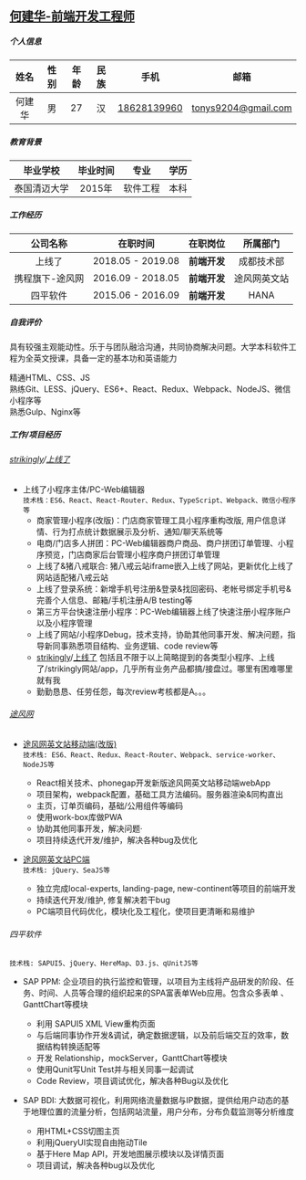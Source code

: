 ## [何建华-前端开发工程师](https://github.com/TonyHey/tony-cv)

##### 个人信息
| 姓名 | 性别 | 年龄 | 民族 | 手机 | 邮箱 |
| :-: | :-:| :-:| :-: | :-:| :-:|
| 何建华 | 男 | 27 | 汉 | <a href="tel:18628139960">18628139960</a> | tonys9204@gmail.com |

##### 教育背景
| 毕业学校 | 毕业时间 | 专业 | 学历 |
| :-: | :-: | :-: | :-: |
| 泰国清迈大学 | 2015年 | 软件工程 | 本科 |

##### 工作经历
| 公司名称 | 在职时间 | 在职岗位 | 所属部门 |
| :-: | :-: | :-: | :-: |
| 上线了 | 2018.05 - 2019.08 | **前端开发** | 成都技术部 |
| 携程旗下-途风网 | 2016.09 - 2018.05 | **前端开发** | 途风网英文站 |
| 四平软件 | 2015.06 - 2016.09 | **前端开发** | HANA |

##### 自我评价
具有较强主观能动性。乐于与团队融洽沟通，共同协商解决问题。大学本科软件工程为全英文授课，具备一定的基本功和英语能力

精通HTML、CSS、JS<br/>
熟练Git、LESS、jQuery、ES6+、React、Redux、Webpack、NodeJS、微信小程序等<br/>
熟悉Gulp、Nginx等

##### 工作/项目经历

###### [strikingly](https://www.strikingly.com)/[上线了](https://www.sxl.cn)
  * 上线了小程序主体/PC-Web编辑器<br/>
  `技术栈：ES6、React、React-Router、Redux、TypeScript、Webpack、微信小程序等`
    * 商家管理小程序(改版)：门店商家管理工具小程序重构改版, 用户信息详情、行为打点统计数据展示及分析、通知/聊天系统等
    * 电商/门店多人拼团：PC-Web编辑器商户商品、商户拼团订单管理、小程序预览，门店商家后台管理小程序商户拼团订单管理
    * 上线了&猪八戒联合: 猪八戒云站iframe嵌入上线了网站，更新优化上线了网站适配猪八戒云站
    * 上线了登录系统：新增手机号注册&登录&找回密码、老帐号绑定手机号&完善个人信息、邮箱/手机注册A/B testing等
    * 第三方平台快速注册小程序：PC-Web编辑器上线了快速注册小程序账户以及小程序管理
    * 上线了网站/小程序Debug，技术支持，协助其他同事开发、解决问题，指导新同事熟悉项目结构、业务逻辑、code review等
    * [strikingly](https://www.strikingly.com)/[上线了](https://www.sxl.cn) 包括且不限于以上简略提到的各类型小程序、上线了/strikingly网站/app，几乎所有业务产品都搞/接盘过。哪里有困难哪里就有我
    * 勤勤恳恳、任劳任怨，每次review考核都是A。。。

###### [途风网](https://cn.toursforfun.com)
  * [途风网英文站移动端(改版)](https://m.tours4fun.com)<br/>
    `技术栈: ES6、React、Redux、React-Router、Webpack、service-worker、NodeJS等`
    * React相关技术、phonegap开发新版途风网英文站移动端webApp
    * 项目架构，webpack配置，基础工具方法编码。服务器渲染&同构直出
    * 主页，订单页编码，基础/公用组件等编码
    * 使用work-box库做PWA
    * 协助其他同事开发，解决问题·
    * 项目持续迭代开发/维护，解决各种bug及优化

  * [途风网英文站PC端](https://www.tours4fun.com)<br/>
    `技术栈: jQuery、SeaJS等`
    * 独立完成local-experts, landing-page, new-continent等项目的前端开发
    * 持续迭代开发/维护, 修复解决若干bug
    * PC端项目代码优化，模块化及工程化，使项目更清晰和易维护

###### 四平软件
  `技术栈: SAPUI5、jQuery、HereMap、D3.js、qUnitJS等`
  * SAP PPM: 企业项目的执行监控和管理，以项目为主线将产品研发的阶段、任务、时间、人员等合理的组织起来的SPA富表单Web应用。包含众多表单 、GanttChart等模块
    * 利用 SAPUI5 XML View重构页面
    * 与后端同事协作开发&调试，确定数据逻辑，以及前后端交互的效率，数据结构转换适配等
    * 开发 Relationship，mockServer，GanttChart等模块
    * 使用Qunit写Unit Test并与相关同事一起调试
    * Code Review，项目调试优化，解决各种Bug以及优化

  * SAP BDI: 大数据可视化，利用网络流量数据与IP数据，提供给用户动态的基于地理位置的流量分析，包括网站流量，用户分布，分布负载监测等分析维度
    * 用HTML+CSS切图主页
    * 利用jQueryUI实现自由拖动Tile
    * 基于Here Map API，开发地图展示模块以及详情页面
    * 项目调试，解决各种bug以及优化
